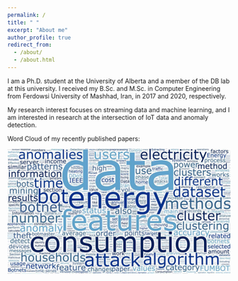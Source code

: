 ```yaml
---
permalink: /
title: " "
excerpt: "About me"
author_profile: true
redirect_from: 
  - /about/
  - /about.html
---
```


I am a Ph.D. student at the University of Alberta and a member of the DB lab at this university. I received my B.Sc. and M.Sc. in Computer Engineering from Ferdowsi University of Mashhad, Iran, in 2017 and 2020, respectively.

My research interest focuses on streaming data and machine learning, and I am interested in research at the intersection of IoT data and anomaly detection.

Word Cloud of my recently published papers:

![Editing a markdown file for a talk](/images/wordcloud-30p.jpg)

